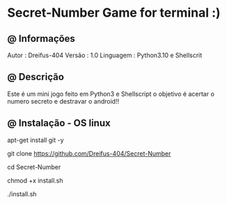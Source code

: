 # Secret-Number Game for terminal :)

 @ Informações
 --------------

Autor     : Dreifus-404
Versão    : 1.0
Linguagem : Python3.10 e Shellscrit

 @ Descrição
 ------------

 Este é um mini jogo feito em Python3 e Shellscript o objetivo é
acertar o numero secreto e destravar o android!!

 @ Instalação - OS linux
 -------------------------

apt-get install git -y

git clone https://github.com/Dreifus-404/Secret-Number

cd Secret-Number

chmod +x install.sh

./install.sh
